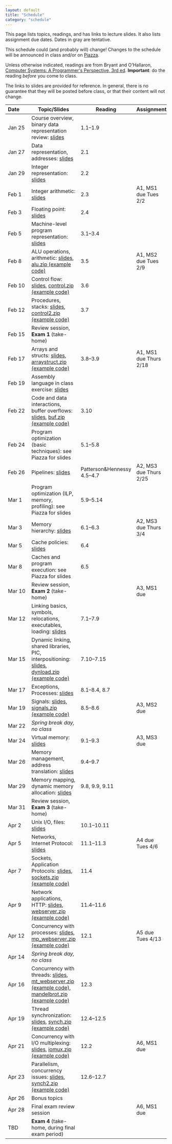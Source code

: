```yaml
---
layout: default
title: "Schedule"
category: "schedule"
---
```


This page lists topics, readings, and has links to lecture slides.
It also lists assignment due dates.  Dates <span class="tentative">in
gray</span> are tentative.

This schedule could (and probably will) change!  Changes
to the schedule will be announced in class and/or on
[Piazza](https://piazza.com/jhu/spring2021/601229).

Unless otherwise indicated, readings are from Bryant and
O'Hallaron, [Computer Systems: A Programmer's Perspective, 3rd
ed](https://csapp.cs.cmu.edu/).  **Important**: do the reading *before*
you come to class.

The links to slides are provided for reference.  In general, there is no
guarantee that they will be posted before class, or that their content
will not change.

Date&nbsp;&nbsp;&nbsp;&nbsp;&nbsp; | Topic/Slides | Reading | Assignment
------------------ | ------------ | ------- | ----------
Jan 25             | Course overview, binary data representation review: [slides](lectures/lecture01-public.pdf) | 1.1–1.9
Jan 27              | Data representation, addresses: [slides](lectures/lecture02-public.pdf) | 2.1
Jan 29              | Integer representation: [slides](lectures/lecture03-public.pdf) | 2.2
Feb 1              | Integer arithmetic: [slides](lectures/lecture04-public.pdf) | 2.3 | A1, MS1 due Tues 2/2
Feb 3              | Floating point: [slides](lectures/lecture05-public.pdf) | 2.4 |
Feb 5              | Machine-level program representation: [slides](lectures/lecture06-public.pdf) | 3.1–3.4 |
Feb 8              | ALU operations, arithmetic: [slides](lectures/lecture07-public.pdf), [alu.zip (example code)](lectures/alu.zip) | 3.5 | A1, MS2 due Tues 2/9
Feb 10             | Control flow: [slides](lectures/lecture08-public.pdf), [control.zip (example code)](lectures/control.zip) | 3.6 |
Feb 12             | Procedures, stacks: [slides](lectures/lecture09-public.pdf), [control2.zip (example code)](lectures/control2.zip) | 3.7
Feb 15             | Review session, **Exam 1** (take-home)
Feb 17             | Arrays and structs: [slides](lectures/lecture10-public.pdf), [arraystruct.zip (example code)](lectures/arraystruct.zip) | 3.8–3.9 | A1, MS1 due Thurs 2/18
Feb 19             | Assembly language in class exercise: [slides](lectures/assembly-public.pdf) | |
Feb 22             | Code and data interactions, buffer overflows: [slides](lectures/lecture11-public.pdf), [buf.zip (example code)](lectures/buf.zip) | 3.10
Feb 24             | Program optimization (basic techniques): see Piazza for slides | 5.1–5.8 |
Feb 26             | Pipelines: [slides](lectures/lecture13-public.pdf) | Patterson&amp;Hennessy 4.5–4.7 | A2, MS3 due Thurs 2/25
Mar 1              | Program optimization (ILP, memory, profiling): see Piazza for slides | 5.9–5.14 |
Mar 3              | Memory hierarchy: [slides](lectures/lecture15-public.pdf) | 6.1–6.3 | A2, MS3 due Thurs 3/4
Mar 5              | Cache policies: [slides](lectures/lecture16-public.pdf) | 6.4
Mar 8              | Caches and program execution: see Piazza for slides | 6.5 |
Mar 10             | Review session, **Exam 2** (take-home) | | A3, MS1 due
Mar 12             | Linking basics, symbols, relocations, executables, loading: [slides](lectures/lecture18-public.pdf) | 7.1–7.9 |
Mar 15             | Dynamic linking, shared libraries, PIC, interpositioning: [slides](lectures/lecture19-public.pdf), [dynload.zip (example code)](lectures/dynload.zip) | 7.10–7.15 |
Mar 17             | Exceptions, Processes: [slides](lectures/lecture20-public.pdf) | 8.1–8.4, 8.7 |
Mar 19             | Signals: [slides](lectures/lecture21-public.pdf), [signals.zip (example code)](lectures/signals.zip) | 8.5–8.6 | A3, MS2 due
Mar 22             | *Spring break day, no class*
Mar 24             | Virtual memory: [slides](lectures/lecture22-public.pdf) | 9.1–9.3 | A3, MS3 due
Mar 26             | Memory management, address translation: [slides](lectures/lecture23-public.pdf) | 9.4–9.7
Mar 29             | Memory mapping, dynamic memory allocation: [slides](lectures/lecture24-public.pdf) | 9.8, 9.9, 9.11 |
Mar 31             | Review session, **Exam 3** (take-home) | |
Apr 2              | Unix I/O, files: [slides](lectures/lecture25-public.pdf) | 10.1–10.11 |
Apr 5              | Networks, Internet Protocol: [slides](lectures/lecture26-public.pdf) | 11.1–11.3 | A4 due Tues 4/6
Apr 7              | Sockets, Application Protocols: [slides](lectures/lecture27-public.pdf), [sockets.zip (example code)](lectures/sockets.zip) | 11.4 |
Apr 9              | Network applications, HTTP: [slides](lectures/lecture28-public.pdf), [webserver.zip (example code)](lectures/webserver.zip) | 11.4–11.6 | 
Apr 12             | Concurrency with processes: [slides](lectures/lecture29-public.pdf), [mp\_webserver.zip (example code)](lectures/mp_webserver.zip) | 12.1 | A5 due Tues 4/13
Apr 14             | *Spring break day, no class*
Apr 16             | Concurrency with threads: [slides](lectures/lecture30-public.pdf), [mt\_webserver.zip (example code)](lectures/mt_webserver.zip), [mandelbrot.zip (example code)](lectures/mandelbrot.zip) | 12.3 | 
Apr 19             | Thread synchronization: [slides](lectures/lecture31-public.pdf), [synch.zip (example code)](lectures/synch.zip) | 12.4–12.5
Apr 21             | Concurrency with I/O multiplexing: [slides](lectures/lecture32-public.pdf), [iomux.zip (example code)](lectures/iomux.zip) | 12.2 | <span class="tentative">A6, MS1 due</span>
Apr 23             | Parallelism, concurrency issues: [slides](lectures/lecture33-public.pdf), [synch2.zip (example code)](lectures/synch2.zip) | 12.6–12.7 |
Apr 26             | Bonus topics | | 
Apr 28             | Final exam review session | | <span class="tentative">A6, MS1 due</span>
TBD                | **Exam 4** (take-home, during final exam period)

<!--
Apr 28             | 
-->
